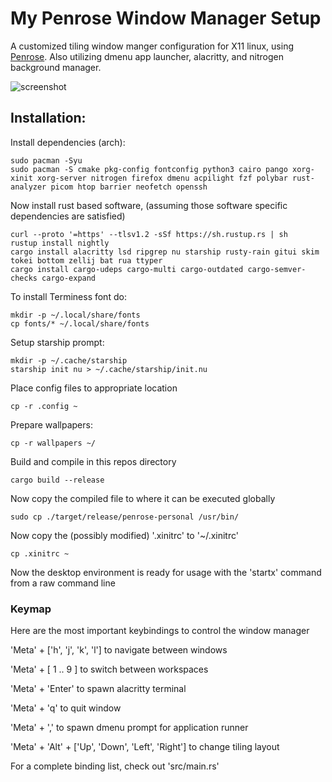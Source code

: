 # My Penrose Window Manager Setup
A customized tiling window manger configuration for X11 linux, using [Penrose](https://github.com/sminez/penrose).
Also utilizing dmenu app launcher, alacritty, and nitrogen background manager.

![screenshot](readme_img/screenshot.png)

## Installation:
Install dependencies (arch):

```shell
sudo pacman -Syu
sudo pacman -S cmake pkg-config fontconfig python3 cairo pango xorg-xinit xorg-server nitrogen firefox dmenu acpilight fzf polybar rust-analyzer picom htop barrier neofetch openssh
```

Now install rust based software, (assuming those software specific dependencies are satisfied)
```shell
curl --proto '=https' --tlsv1.2 -sSf https://sh.rustup.rs | sh
rustup install nightly
cargo install alacritty lsd ripgrep nu starship rusty-rain gitui skim tokei bottom zellij bat rua ttyper
cargo install cargo-udeps cargo-multi cargo-outdated cargo-semver-checks cargo-expand
```

To install Terminess font do:
```shell
mkdir -p ~/.local/share/fonts
cp fonts/* ~/.local/share/fonts
```

Setup starship prompt:
```shell
mkdir -p ~/.cache/starship
starship init nu > ~/.cache/starship/init.nu
```

Place config files to appropriate location
```shell
cp -r .config ~
``` 

Prepare wallpapers:
```shell
cp -r wallpapers ~/
```

Build and compile in this repos directory
```shell
cargo build --release
```

Now copy the compiled file to where it can be executed globally
```shell
sudo cp ./target/release/penrose-personal /usr/bin/
```

Now copy the (possibly modified) '.xinitrc' to '~/.xinitrc'
```shell
cp .xinitrc ~
```

Now the desktop environment is ready for usage with the 'startx' command from a raw command line

### Keymap
Here are the most important keybindings to control the window manager

'Meta' + ['h', 'j', 'k', 'l'] to navigate between windows

'Meta' + [ 1 .. 9 ] to switch between workspaces

'Meta' + 'Enter' to spawn alacritty terminal

'Meta' + 'q' to quit window

'Meta' + ',' to spawn dmenu prompt for application runner

'Meta' + 'Alt' + ['Up', 'Down', 'Left', 'Right'] to change tiling layout

For a complete binding list, check out 'src/main.rs'
